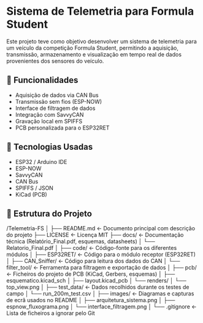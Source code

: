 # Sistema de Telemetria para Formula Student

Este projeto teve como objetivo desenvolver um sistema de telemetria para um veículo da competição Formula Student, permitindo a aquisição, transmissão, armazenamento e visualização em tempo real de dados provenientes dos sensores do veículo.

## 🚀 Funcionalidades
- Aquisição de dados via CAN Bus
- Transmissão sem fios (ESP-NOW)
- Interface de filtragem de dados
- Integração com SavvyCAN
- Gravação local em SPIFFS
- PCB personalizada para o ESP32RET

## 🔧 Tecnologias Usadas
- ESP32 / Arduino IDE
- ESP-NOW
- SavvyCAN
- CAN Bus
- SPIFFS / JSON
- KiCad (PCB)

## 📁 Estrutura do Projeto
/Telemetria-FS
│
├── README.md <- Documento principal com descrição do projeto
├── LICENSE <- Licença MIT
├── docs/ <- Documentação técnica (Relatório_Final.pdf, esquemas, datasheets)
│ └── Relatorio_Final.pdf
│
├── code/ <- Código-fonte para os diferentes módulos
│ ├── ESP32RET/ <- Código para o módulo receptor (ESP32RET)
│ ├── CAN_Sniffer/ <- Código para leitura dos dados do CAN
│ └── filter_tool/ <- Ferramenta para filtragem e exportação de dados
│
├── pcb/ <- Ficheiros do projeto de PCB (KiCad, Gerbers, esquemas)
│ ├── esquematico.kicad_sch
│ ├── layout.kicad_pcb
│ └── renders/
│ └── top_view.png
│
├── test_data/ <- Dados recolhidos durante os testes de campo
│ └── run_200m_test.csv
│
├── images/ <- Diagramas e capturas de ecrã usados no README
│ ├── arquitetura_sistema.png
│ ├── espnow_fluxograma.png
│ └── interface_filtragem.png
│
└── .gitignore <- Lista de ficheiros a ignorar pelo Git
